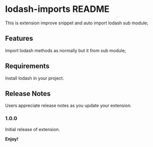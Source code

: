 # lodash-imports README

This is extension improve snippet and auto import lodash sub module;

## Features

Import lodash methods as normally but it from sub module;

## Requirements

Install lodash in your project.

## Release Notes

Users appreciate release notes as you update your extension.

### 1.0.0

Initial release of extension.

**Enjoy!**

